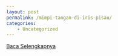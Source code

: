 ```yaml
---
layout: post
permalink: /mimpi-tangan-di-iris-pisau/
categories:
    - Uncategorized
---
```


[Baca Selengkapnya](/08)